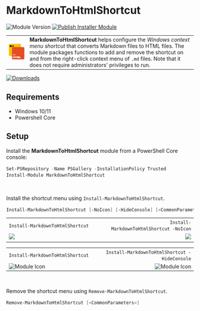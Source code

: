 # **MarkdownToHtmlShortcut**
![Module Version](https://img.shields.io/badge/version-0.1.0-teal)
[![Publish Installer Module](https://github.com/sangafabrice/convertto-html-shortcut/actions/workflows/publish-installer-module.yaml/badge.svg)](https://github.com/sangafabrice/convertto-html-shortcut/actions/workflows/publish-installer-module.yaml)

|||
| --- | ------------------------------------------------------- |
| <img src='module-icon.svg' alt='Module Icon' width='300px'> | **MarkdownToHtmlShortcut** helps configure the _Windows context menu shortcut_ that converts Markdown files to HTML files. The module packages functions to add and remove the shortcut on and from the right-click context menu of `.md` files. Note that it does not require administrators' privileges to run. |

[![Downloads](https://img.shields.io/powershellgallery/dt/MarkdownToHtmlShortcut?color=blue&label=PSGallery%20%E2%AC%87%EF%B8%8F)](https://www.powershellgallery.com/packages/MarkdownToHtmlShortcut)

## **Requirements**

- Windows 10/11
- Powershell Core

## **Setup**

Install the **MarkdownToHtmlShortcut** module from a PowerShell Core console:

```PowerShell
Set-PSRepository -Name PSGallery -InstallationPolicy Trusted
Install-Module MarkdownToHtmlShortcut
```

</br>

Install the shortcut menu using `Install-MarkdownToHtmlShortcut`.

```PowerShell
Install-MarkdownToHtmlShortcut [-NoIcon] [-HideConsole] [<CommonParameters>]
```

|||
|:-|-:|
|`Install-MarkdownToHtmlShortcut            `|`     Install-MarkdownToHtmlShortcut -NoIcon`|
|![](https://blogger.googleusercontent.com/img/b/R29vZ2xl/AVvXsEgkl9ZoiktsJdPISp6cF7Nd78k4Gx3rOfaF8DeBP5AUFN43q4HB3vgGTxxW_hohH0HP-NF_B-eCzIFPP2LNSbWtgPITluDgiD0kyB-7hifjW6sdbiRgQP_tuTxg2MuCiylpDhirQwIBqRKBr8UbFy_wEepopwI78NJw8pC6VEOq-ujmO6NB3HJ2gtMlSmck/s1600/mdtohtm-icon.png)|![](https://blogger.googleusercontent.com/img/b/R29vZ2xl/AVvXsEgbM8Cqr-CFSu82JcTmgcWU41yhAwpqr1CrLAHnKx2eF0iiXeFS_V-_ru_o0PmCWBeglaB6eF-OIAljs9qJy_VDmRF9jVb0sbbZ5EGt5eqqARQE9QGxwdsbsq6S_7u6lZdMT03ww9WwpPfb6BhyAQkRL2kN92vPiAFMP0Vxl2A40Vr95JZ6lpq8QI20d517/s1600/mdtohtm-noicon.png)|

|||
|:-|-:|
|`Install-MarkdownToHtmlShortcut            `|`Install-MarkdownToHtmlShortcut -HideConsole`|
|<img src='https://blogger.googleusercontent.com/img/b/R29vZ2xl/AVvXsEiVHdACvtp1rO0G6GylcUgwHIaJtPaEq1CO5T_R1OLr5XsQcsLnlaXY_Ilq9k0lOGko_6h8Gb8epoVxItmNYrGTJp1dNl_DpyQKyDBiXPkpbWqRGgwfnMjCJvYb8XNwYM3QYgNlrQ5Hvmo96BKepY26X5ZY3ytDfYbwfKl_DXLN63P6IHKBErBIocbFg_x6/s1600/showconsole.gif' alt='Module Icon' width='246px'>|<img src='https://blogger.googleusercontent.com/img/b/R29vZ2xl/AVvXsEi0Q6sgWoHantyvQXxp4eIDOtXL7ABAjfw-d2LCC76C383xAdDqHDVdxK1_cFgn-INdu2eVRKVeP2dWQQJtdEID4XKpCIid3Cpmj1LyibV2Vyi6xr2EixvsHUvrA7YmOtAQ_HkHDCwm9KhiSEUj2_axCnOmj1yVDTz5j_3o-2jmTH6qt0jAooSYXX8HmIm5/s1600/hideconsole.gif' alt='Module Icon' width='246px'>|

</br>

Remove the shortcut menu using `Remove-MarkdownToHtmlShortcut`.

```PowerShell
Remove-MarkdownToHtmlShortcut [<CommonParameters>]
```

